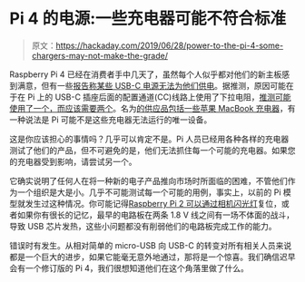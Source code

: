 # Pi 4 的电源:一些充电器可能不符合标准

> 原文：<https://hackaday.com/2019/06/28/power-to-the-pi-4-some-chargers-may-not-make-the-grade/>

Raspberry Pi 4 已经在消费者手中几天了，虽然每个人似乎都对他们的新主板感到满意，但有一些[报告称某些 USB-C 电源无法为他们供电](https://www.raspberrypi.org/forums/viewtopic.php?f=91&t=243423)。据推测，原因可能在于在 Pi 上的 USB-C 插座后面的配置通道(CC)线路上使用了下拉电阻，[推测可能使用了一个，而应该需要两个](https://www.scorpia.co.uk/2019/06/28/pi4-not-working-with-some-chargers-or-why-you-need-two-cc-resistors/)。名为[的供应品包括一些苹果 MacBook 充电器](https://www.raspberrypi.org/forums/viewtopic.php?f=63&t=243799)，有一种说法是 Pi 可能不是这些充电器无法运行的唯一设备。

这是你应该担心的事情吗？几乎可以肯定不是。Pi 人员已经用各种各样的充电器测试了他们的产品，但不可避免的是，他们无法抓住每一个可能的充电器。如果您的充电器受到影响，请尝试另一个。

它确实说明了任何人在将一种新的电子产品推向市场时所面临的困难，不管他们作为一个组织是大是小。几乎不可能测试每一个可能的用例，事实上，以前的 Pi 模型就发生过这种情况。你可能记得[Raspberry Pi 2 可以通过相机闪光灯](https://hackaday.com/2015/02/08/photonic-reset-of-the-raspberry-pi-2/)复位，或者如果你有很长的记忆，最早的电路板在两条 1.8 V 线之间有一场不体面的战斗，导致 USB 芯片发热，这些小问题都没有削弱他们的电路板完成工作的能力。

错误时有发生。从相对简单的 micro-USB 向 USB-C 的转变对所有相关人员来说都是一个巨大的进步，如果它能毫无意外地通过，那将是一个惊喜。我们确信迟早会有一个修订版的 Pi 4，我们很想知道他们在这个角落里做了什么。